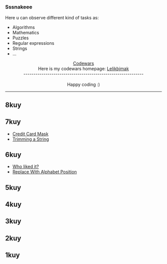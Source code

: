 ### Sssnakeee

Here u can observe different kind of tasks as:

* Algorithms
* Mathematics
* Puzzles
* Regular expressions
* Strings
* ...

<div align="center">
  <a href="https://www.codewars.com"> Codewars</a>
  <br>
  Here is my codewars homepage: <a href = "https://www.codewars.com/users/Lelikbjmak">Lelikbjmak</a>
</div>

<div align="center">
    ------------------------------------------------------------
    <br>
    <br>
    Happy coding :)
</div>

---

## 8kuy

## 7kuy
* [Credit Card Mask](seven/credit_card_mask/credit_card_mask.md)
* [Trimming a String](seven/trim_a_string_kata/trimming_a_string.md)

## 6kuy
* [Who liked it?](six/who_likes_it/who_likes_it.md)
* [Replace With Alphabet Position](six/replace_with_alphabet_position/replace_with_alpabet_position.md)

## 5kuy

## 4kuy

## 3kuy

## 2kuy

## 1kuy
